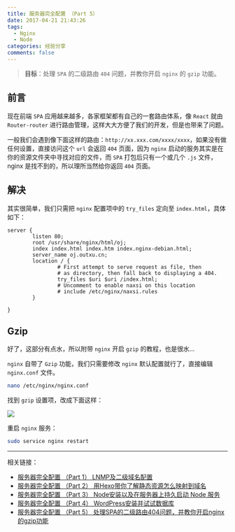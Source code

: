 ```yaml
---
title: 服务器完全配置 （Part 5）
date: 2017-04-21 21:43:26
tags:
  - Nginx
  - Node
categories: 经验分享
comments: false
---
```


> **目标**：处理 `SPA` 的二级路由 `404` 问题，并教你开启 `nginx` 的 `gzip` 功能。

## 前言

现在前端 `SPA` 应用越来越多，各家框架都有自己的一套路由体系，像 `React` 就由 `Router-router` 进行路由管理，这样大大方便了我们的开发，但是也带来了问题。

一般我们会遇到像下面这样的路由：`http://xx.xxx.com/xxxx/xxxx`，如果没有做任何设置，直接访问这个 `url` 会返回 `404` 页面，因为 `nginx` 启动的服务其实是在你的资源文件夹中寻找对应的文件，而 `SPA` 打包后只有一个或几个 `.js` 文件，nginx 是找不到的，所以理所当然给你返回 `404` 页面。

<!-- more -->
## 解决

其实很简单，我们只需把 `nginx` 配置项中的 `try_files` 定向至 `index.html`，具体如下：
```
server {
        listen 80;
        root /usr/share/nginx/html/oj;
        index index.html index.htm index.nginx-debian.html;
        server_name oj.outxu.cn;
        location / {
                # First attempt to serve request as file, then
                # as directory, then fall back to displaying a 404.
                try_files $uri $uri /index.html;
                # Uncomment to enable naxsi on this location
                # include /etc/nginx/naxsi.rules
        }

}
```



## Gzip

好了，这部分有点水，所以附带 `nginx` 开启 `gzip` 的教程，也是很水...

`nginx` 自带了 `Gzip` 功能，我们只需要修改 `nginx` 默认配置就行了，直接编辑 `nginx.conf` 文件。

```bash
nano /etc/nginx/nginx.conf
```

找到 `gzip` 设置项，改成下面这样：

![](http://i2.muimg.com/567571/ec0454a1030feb95.png)

重启 `nginx` 服务：
```bash
sudo service nginx restart
```
---
相关链接：

+ [服务器完全配置 （Part 1） LNMP及二级域名配置](http://www.outxu.cn/nginx-1/)
+ [服务器完全配置 （Part 2） 用Hexo带你了解静态资源怎么映射到域名](http://www.outxu.cn/nginx-2/)
+ [服务器完全配置 （Part 3） Node安装以及在服务器上持久启动 Node 服务](http://www.outxu.cn/nginx-3/)
+ [服务器完全配置 （Part 4） WordPress安装并试试数据库](http://www.outxu.cn/nginx-4/)
+ [服务器完全配置 （Part 5） 处理SPA的二级路由404问题，并教你开启nginx的gzip功能](http://www.outxu.cn/nginx-5/)
